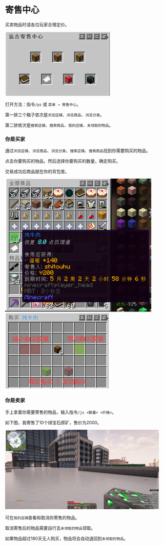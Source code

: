 # 寄售中心

买卖物品时请各位玩家合理定价。

![寄售中心](image/qs.png)

打开方法：指令`/ps` 或 `菜单 → 寄售中心`。

第一排三个箱子依次是`浏览店铺`、`浏览商品`、`浏览分类`。

第二排依次是`搜索店铺`、`搜索商品`、`我的店铺`、`未领取的物品`。

### 你是买家

通过`浏览店铺`、`浏览商品`、`浏览分类`、`搜索店铺`、`搜索商品`找到你需要购买的物品。

点击你要购买的物品，然后选择你要购买的数量，确定购买。

交易成功后商品就在你的背包里。

![buy1](image/buy1.png)![buy2](image/buy2.png)

### 你是卖家

手上拿着你需要寄售的物品，输入指令`/js <数量> <价格>`。

如下图，我寄售了10个绿宝石原矿，售价为2000。

![指令:/js 10 2000](image/sell.png)

可在`我的店铺`查看和取消你寄售的物品。

取消寄售后的物品需要自行去`未领取的物品`领取。

如果物品超过180天无人购买，物品将会自动退回到`未领取的物品`。

